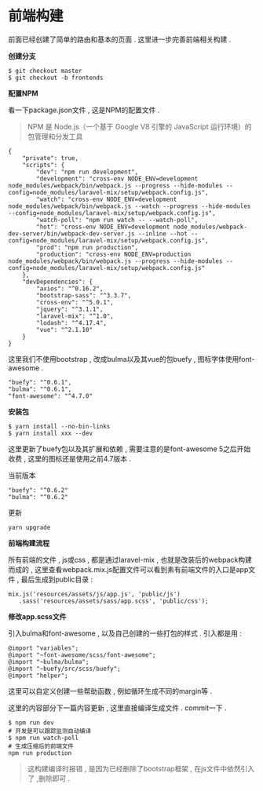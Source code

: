 # 前端构建

前面已经创建了简单的路由和基本的页面 . 这里进一步完善前端相关构建 .

**创建分支**

```
$ git checkout master
$ git checkout -b frontends
```

**配置NPM**

看一下package.json文件 , 这是NPM的配置文件 .

> NPM 是 Node.js（一个基于 Google V8 引擎的 JavaScript 运行环境）的包管理和分发工具

```
{
    "private": true,
    "scripts": {
        "dev": "npm run development",
        "development": "cross-env NODE_ENV=development node_modules/webpack/bin/webpack.js --progress --hide-modules --config=node_modules/laravel-mix/setup/webpack.config.js",
        "watch": "cross-env NODE_ENV=development node_modules/webpack/bin/webpack.js --watch --progress --hide-modules --config=node_modules/laravel-mix/setup/webpack.config.js",
        "watch-poll": "npm run watch -- --watch-poll",
        "hot": "cross-env NODE_ENV=development node_modules/webpack-dev-server/bin/webpack-dev-server.js --inline --hot --config=node_modules/laravel-mix/setup/webpack.config.js",
        "prod": "npm run production",
        "production": "cross-env NODE_ENV=production node_modules/webpack/bin/webpack.js --progress --hide-modules --config=node_modules/laravel-mix/setup/webpack.config.js"
    },
    "devDependencies": {
        "axios": "^0.16.2",
        "bootstrap-sass": "^3.3.7",
        "cross-env": "^5.0.1",
        "jquery": "^3.1.1",
        "laravel-mix": "^1.0",
        "lodash": "^4.17.4",
        "vue": "^2.1.10"
    }
}
```

这里我们不使用bootstrap , 改成bulma以及其vue的包buefy , 图标字体使用font-awesome .

```
"buefy": "^0.6.1",
"bulma": "^0.6.1",
"font-awesome": "^4.7.0"
```

**安装包**

```
$ yarn install --no-bin-links
$ yarn install xxx --dev
```

这里更新了buefy包以及其扩展和依赖 , 需要注意的是font-awesome 5之后开始收费 , 这里的图标还是使用之前4.7版本 . 

当前版本

```
"buefy": "^0.6.2"
"bulma": "^0.6.2"
```

更新

```
yarn upgrade
```

**前端构建流程**

所有前端的文件 , js或css , 都是通过laravel-mix , 也就是改装后的webpack构建而成的 , 这里查看webpack.mix.js配置文件可以看到素有前端文件的入口是app文件 , 最后生成到public目录 :

```
mix.js('resources/assets/js/app.js', 'public/js')
   .sass('resources/assets/sass/app.scss', 'public/css');
```

**修改app.scss文件**

引入bulma和font-awesome , 以及自己创建的一些打包的样式 . 引入都是用 :

```
@import "variables";
@import "~font-awesome/scss/font-awesome";
@import "~bulma/bulma";
@import "~buefy/src/scss/buefy";
@import "helper";
```

这里可以自定义创建一些帮助函数 , 例如循环生成不同的margin等 .

这里的内容部分下一篇内容更新 , 这里直接编译生成文件 . commit一下 .

```
$ npm run dev
# 开发是可以跟踪监测自动编译
$ npm run watch-poll
# 生成压缩后的前端文件
npm run production
```

> 这构建编译时报错 , 是因为已经删除了bootstrap框架 , 在js文件中依然引入了 ,删除即可 .



